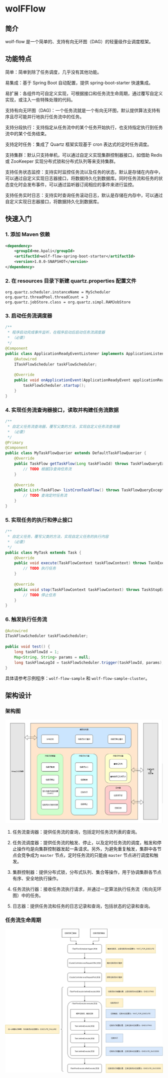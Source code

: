 # wolFFlow

## 简介

wolf-flow 是一个简单的、支持有向无环图（DAG）的轻量级作业调度框架。

## 功能特点

简单：简单到除了任务调度，几乎没有其他功能。

易集成：基于 Spring Boot 自动配置，提供 spring-boot-starter 快速集成。

易扩展：各组件均可自定义实现，可根据接口和任务流生命周期，通过覆写自定义实现，或注入一些特殊处理的代码。

支持有向无环图（DAG)：一个任务流就是一个有向无环图，默认提供算法支持有序且尽可能并行地执行任务流中的任务。

支持分段执行：支持指定从任务流中的某个任务开始执行，也支持指定执行到任务流中的某个任务结束。

支持定时任务：集成了 Quartz 框架实现基于 cron 表达式的定时任务调度。

支持集群：默认只支持单机，可以通过自定义实现集群控制器接口，如借助 Redis 或 ZooKeeper 实现分布式锁和分布式队列等来支持集群。

支持任务状态监控：支持实时监控任务流以及任务的状态，默认是存储在内存中，可以通过自定义实现日志器接口，将数据持久化到数据库。同时任务流和任务的状态变化时会发布事件，可以通过监听器订阅相应的事件来进行监控。

支持任务实时日志：支持实时查询任务滚动日志，默认是存储在内存中，可以通过自定义实现日志器接口，将数据持久化到数据库。

## 快速入门

### 1. 添加 Maven 依赖

``` xml
<dependency>
    <groupId>me.kpali</groupId>
    <artifactId>wolf-flow-spring-boot-starter</artifactId>
    <version>1.0.0-SNAPSHOT</version>
</dependency>
```

### 2. 在 resources 目录下新建 quartz.properties 配置文件

```
org.quartz.scheduler.instanceName = MyScheduler
org.quartz.threadPool.threadCount = 3
org.quartz.jobStore.class = org.quartz.simpl.RAMJobStore
```

### 3. 启动任务流调度器

``` java
/**
 * 程序启动完成事件监听，在程序启动后启动任务流调度器
 * （必要）
 */
@Component
public class ApplicationReadyEventListener implements ApplicationListener<ApplicationReadyEvent> {
    @Autowired
    ITaskFlowScheduler taskFlowScheduler;

    @Override
    public void onApplicationEvent(ApplicationReadyEvent applicationReadyEvent) {
        taskFlowScheduler.startup();
    }
}
```

### 4. 实现任务流查询器接口，读取并构建任务流数据

``` java
/**
 * 自定义任务流查询器，覆写父类的方法，实现自定义任务流查询器
 * （必要）
 */
@Primary
@Component
public class MyTaskFlowQuerier extends DefaultTaskFlowQuerier {
    @Override
    public TaskFlow getTaskFlow(Long taskFlowId) throws TaskFlowQueryException {
        // TODO 根据ID查询任务流
    }

    @Override
    public List<TaskFlow> listCronTaskFlow() throws TaskFlowQueryException {
        // TODO 查询定时任务流
    }
}
```

### 5. 实现任务的执行和停止接口

```java
/**
 * 自定义任务，覆写父类的方法，实现自定义任务的执行内容
 * （必要）
 */
public class MyTask extends Task {
    @Override
    public void execute(TaskFlowContext taskFlowContext) throws TaskExecuteException, TaskInterruptedException {
        // TODO 执行任务
    }

    @Override
    public void stop(TaskFlowContext taskFlowContext) throws TaskStopException {
        // TODO 停止任务
    }
}
```

### 6. 触发执行任务流

``` java
@Autowired
ITaskFlowScheduler taskFlowScheduler;

public void test() {
    long taskFlowId = 1;
    Map<String, String> params = null;
    long taskFlowLogId = taskFlowScheduler.trigger(taskFlowId, params);
}
```

具体请参考示例程序：`wolf-flow-sample` 和 `wolf-flow-sample-cluster`。

## 架构设计

### 架构图

![架构图](docs/架构图.jpg)

1. 任务流查询器：提供任务流的查询，包括定时任务流列表的查询。

2. 任务流调度器：提供任务流的触发、停止，以及定时任务流的调度，触发和停止操作均是向集群控制器发起一条请求。另外，为避免重复触发，集群中各节点会竞争成为 `master` 节点，定时任务流的只能由 `master` 节点进行调度和触发。

3. 集群控制器：提供分布式锁，分布式队列、集合等操作，用于协调集群各节点有序、安全地执行操作。

4. 任务流执行器：接收任务流执行请求，并通过一定算法执行任务流（有向无环图）中的任务。
5. 日志器：提供任务流和任务的日志记录和查询，包括状态的记录和查询。

### 任务流生命周期

![任务流生命周期](docs/任务流生命周期.jpg)